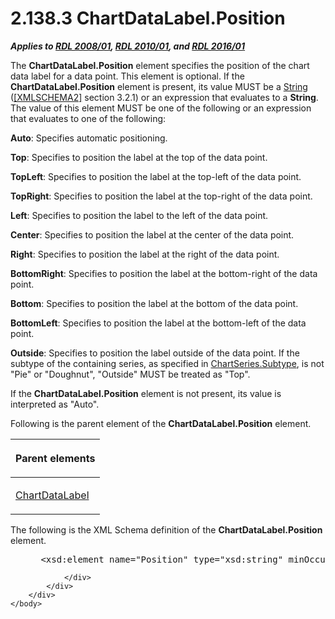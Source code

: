 <html dir="LTR" xmlns:mshelp="http://msdn.microsoft.com/mshelp" xmlns:ddue="http://ddue.schemas.microsoft.com/authoring/2003/5" xmlns:xlink="http://www.w3.org/1999/xlink" xmlns:tool="http://www.microsoft.com/tooltip">
    <head>
        <meta http-equiv="Content-Type" content="text/html; CHARSET=utf-8"></meta>
        <meta name="save" content="history"></meta>
        <title>2.138.3 ChartDataLabel.Position</title>
        <xml>
            <mshelp:toctitle title="2.138.3 ChartDataLabel.Position"></mshelp:toctitle>
            <mshelp:rltitle title="[MS-RDL]: ChartDataLabel.Position"></mshelp:rltitle>
            <mshelp:keyword index="A" term="dedcc81f-893a-4b15-99f4-72a594ca3b7e"></mshelp:keyword>
            <mshelp:attr name="DCSext.ContentType" value="open specification"></mshelp:attr>
            <mshelp:attr name="AssetID" value="dedcc81f-893a-4b15-99f4-72a594ca3b7e"></mshelp:attr>
            <mshelp:attr name="TopicType" value="kbRef"></mshelp:attr>
            <mshelp:attr name="DCSext.Title" value="[MS-RDL]: ChartDataLabel.Position" />
        </xml>
    </head>
    <body>
        <div id="header">
            <h1 class="heading">2.138.3 ChartDataLabel.Position</h1>
        </div>
        <div id="mainSection">
            <div id="mainBody">
                <div id="allHistory" class="saveHistory"></div>
                <div id="sectionSection0" class="section" name="collapseableSection">
                    

<p><b><i>Applies to </i></b><a href="1e855f94-4617-47e4-b89e-0856c6cb420f.htm"><b><i>RDL 2008/01</i></b></a><b><i>,
</i></b><a href="3428e690-a348-4ec7-8a6a-8efb42d2cdee.htm"><b><i>RDL 2010/01</i></b></a><b><i>,
and </i></b><a href="52ce3983-2bfc-4e72-9359-42aaf5fe4509.htm"><b><i>RDL 2016/01</i></b></a></p>

<p>The <b>ChartDataLabel.Position</b> element specifies the
position of the chart data label for a data point. This element is optional. If
the <b>ChartDataLabel.Position</b> element is present, its value MUST be a <a href="1ed81ef3-a683-45e3-aaad-bd2bbe71bc3d.htm">String</a> (<a href="https://go.microsoft.com/fwlink/?LinkId=90610">[XMLSCHEMA2]</a> section
3.2.1) or an expression that evaluates to a <b>String</b>. The value of this
element MUST be one of the following or an expression that evaluates to one of
the following:</p>

<p><b>Auto</b>: Specifies automatic positioning.</p>

<p><b>Top</b>: Specifies to position the label at the
top of the data point.</p>

<p><b>TopLeft</b>: Specifies to position the label at
the top-left of the data point.</p>

<p><b>TopRight</b>: Specifies to position the label at
the top-right of the data point.</p>

<p><b>Left</b>: Specifies to position the label to the
left of the data point.</p>

<p><b>Center</b>: Specifies to position the label at the
center of the data point.</p>

<p><b>Right</b>: Specifies to position the label at the
right of the data point.</p>

<p><b>BottomRight</b>: Specifies to position the label
at the bottom-right of the data point.</p>

<p><b>Bottom</b>: Specifies to position the label at the
bottom of the data point.</p>

<p><b>BottomLeft</b>: Specifies to position the label at
the bottom-left of the data point.</p>

<p><b>Outside</b>: Specifies to position the label
outside of the data point. If the subtype of the containing series, as
specified in <a href="4b2b5c6a-16e8-4996-b095-513b2bec5a15.htm">ChartSeries.Subtype</a>,
is not &quot;Pie&quot; or &quot;Doughnut&quot;, &quot;Outside&quot; MUST be
treated as &quot;Top&quot;.</p>

<p>If the <b>ChartDataLabel.Position</b> element is not
present, its value is interpreted as &quot;Auto&quot;.</p>

<p>Following is the parent element of the <b>ChartDataLabel.Position</b>
element.</p>

<table>
 <thead>
  <tr>
   <th>
   <p>Parent elements</p>
   </th>
  </tr>
 </thead>
 <tr>
  <td>
  <p><a href="cb4e56a8-c079-4788-a576-cec2510f5b96.htm">ChartDataLabel</a></p>
  </td>
 </tr>
</table>

<p>The following is the XML Schema definition of the <b>ChartDataLabel.Position</b>
element.</p>

<dl>
<dd>
<div><pre> &lt;xsd:element name=&quot;Position&quot; type=&quot;xsd:string&quot; minOccurs=&quot;0&quot; /&gt;
</pre></div>
</dd></dl>


                </div>
            </div>
        </div>
    </body>
</html>